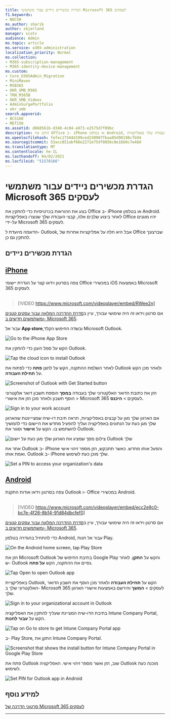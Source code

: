 ```yaml
---
title: הגדרת מכשירים ניידים עבור משתמשי Microsoft 365 לעסקים
f1.keywords:
- NOCSH
ms.author: sharik
author: skjerland
manager: scotv
audience: Admin
ms.topic: article
ms.service: o365-administration
localization_priority: Normal
ms.collection:
- M365-subscription-management
- M365-identity-device-management
ms.custom:
- Core_O365Admin_Migration
- MiniMaven
- MSB365
- OKR_SMB_M365
- TRN_M365B
- OKR_SMB_Videos
- AdminSurgePortfolio
- okr_smb
search.appverid:
- BCS160
- MET150
ms.assetid: d868561b-d340-4c04-a973-e2575d7f09bc
description: התקן את Office ב- iPhone או בטלפון Android, וקבצי העבודה שלך באפליקציות Office יהיו מוגנים על-ידי Microsoft 365 לעסקים.
ms.openlocfilehash: fefec17344d199ced230907fbaa85d98198cfb94
ms.sourcegitcommit: 53acc851abf68e2272e75df0856c0e16b0c7e48d
ms.translationtype: MT
ms.contentlocale: he-IL
ms.lasthandoff: 04/02/2021
ms.locfileid: "51578166"
---
```

# <a name="set-up-mobile-devices-for-microsoft-365-for-business-users"></a>הגדרת מכשירים ניידים עבור משתמשי Microsoft 365 לעסקים

בצע את ההוראות בכרטיסיות כדי להתקין את Office ב- iPhone או בטלפון Android. לאחר ביצוע שלבים אלה, קבצי העבודה שלך שנוצרו באפליקציות Office יהיו מוגנים על-ידי Microsoft 365 לעסקים.

הדוגמה מיועדת ל- Outlook, אבל היא חלה על אפליקציות אחרות של Office שברצונך להתקין גם כן.
  
## <a name="set-up-mobile-devices"></a>הגדרת מכשירים ניידים

## <a name="iphone"></a>[iPhone](#tab/iPhone)
  
צפה בסרטון וידאו קצר על הגדרת יישומי Office במכשירי iOS באמצעות Microsoft 365 לעסקים.<br><br>

> [!VIDEO https://www.microsoft.com/videoplayer/embed/RWee2n] 

אם סרטון וידאו זה היה שימושי עבורך, עיין ב[סדרת ההדרכה המלאה עבור עסקים קטנים ומשתמשים חדשים ב- Microsoft 365](https://support.microsoft.com/office/6ab4bbcd-79cf-4000-a0bd-d42ce4d12816).

עבור אל **App store**,ובשדה החיפוש הקלד Microsoft Outlook.
  
![Go to the iPhone App Store](../media/886913de-76e5-4883-8ed0-4eb3ec06188f.png)
  
הקש על סמל הענן כדי להתקין את Outlook.
  
![Tap the cloud icon to install Outlook](../media/665e1620-948a-4ab8-b914-dca49530142c.png)
  
לאחר השלמת ההתקנה, הקש על לחצן **פתח** כדי לפתוח את Outlook ולאחר מכן הקש על **תחילת העבודה**.
  
![Screenshot of Outlook with Get Started button](../media/005bedec-ae50-4d75-b3bb-e7cef9e2561c.png)
  
הזן את כתובת הדואר האלקטרוני שלך בעבודה **במסך** הוספת חשבון דואר אלקטרוני הוסף חשבון ולאחר מכן הזן את אישורי \> Microsoft 365 לעסקים \> **היכנס.**
  
![Sign in to your work account](../media/3cef1fb5-7bec-4d3d-8542-872b731ce19f.png)
  
אם הארגון שלך מגן על קבצים באפליקציות, תראה תיבת דו-שיח שמצייינטת שהארגון שלך מגן כעת על הנתונים באפליקציה ועליך להפעיל מחדש את היישום כדי להמשיך להשתמש בו. הקש על **אישור** וסגור את Outlook. 
  
![צילום מסך שמציג את הארגון שלך מגן כעת על יישום Outlook שלך](../media/fb4c1c84-b1e9-42e1-8070-c13dcf79fb09.png)
  
אתר את Outlook ב- iPhone והפעל אותו מחדש. כאשר תתבקש, הזן מספר זיהוי אישי ואמת אותו. Outlook ב- iPhone שלך מוכן כעת לשימוש.
  
![Set a PIN to access your organization's data](../media/64f2630b-3164-47a4-9dd6-ca0c29ed5fb3.png)
  
## <a name="android"></a>[Android](#tab/Android)
  
צפה בסרטון וידאו אודות התקנת Outlook ו- Office במכשירי Android.<br><br>

> [!VIDEO https://www.microsoft.com/videoplayer/embed/ecc2e9c0-bc7e-4f26-8b14-91d84dbcfef0] 

אם סרטון וידאו זה היה שימושי עבורך, עיין ב[סדרת ההדרכה המלאה עבור עסקים קטנים ומשתמשים חדשים ב- Microsoft 365](https://support.microsoft.com/office/6ab4bbcd-79cf-4000-a0bd-d42ce4d12816).

כדי להתחיל בהגדרה בטלפון Android, עבור אל חנות Play.
  
![On the Android home screen, tap Play Store](../media/93df88e7-c778-40e1-b35e-868ca6e97f6c.png)
  
הזן את Microsoft Outlook בתיבת החיפוש של Google Play והקש על **התקן**. לאחר ש- Outlook נסיים את ההתקנה, הקש **על פתח**.
  
![Tap Open to open Outlook app](../media/8b4c5937-8875-4b5a-a5b6-b8c6c9cd6240.png)
  
באפליקציית Outlook, הקש על **תחילת העבודה** ולאחר מכן הוסף את חשבון הדואר האלקטרוני שלך ב- Microsoft 365 לעסקים \> **המשך** והירשם באמצעות אישורי הארגון שלך.
  
![Sign in to your organizational account in Outlook](../media/18f67c66-4bab-4b99-94bd-080839312e29.png)
  
בתיבת הדו-שיח המציינת שעליך להתקין את האפליקציה Intune Company Portal, הקש על **עבור לחנות**.
  
![Tap on Go to store to get Intune Company Portal app](../media/a702d712-5622-45dd-a511-b1adaee63071.png)
  
ב- Play Store, התקן את Intune Company Portal.
  
![Screenshot that shows the install button for Intune Company Portal in Google Play Store](../media/5e0408f2-3f37-44dd-80ed-13ca2ac6df0c.png)
  
פתח את Outlook שוב, הזן ואשר מספר זיהוי אישי. האפליקציה Outlook מוכנה כעת לשימוש.
  
![Set  PIN for Outlook app in Android](../media/edb91afb-f1ed-451a-bc6b-8ccba664e055.png)

## <a name="see-also"></a>למידע נוסף

[סרטוני הדרכה של Microsoft 365 לעסקים](https://support.microsoft.com/office/6ab4bbcd-79cf-4000-a0bd-d42ce4d12816)

---
